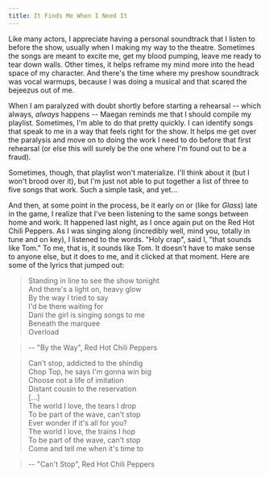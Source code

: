 ```yaml
---
title: It Finds Me When I Need It
---
```


Like many actors, I appreciate having a personal soundtrack that I listen to before the show, usually when I making my way to the theatre. Sometimes the songs are meant to excite me, get my blood pumping, leave me ready to tear down walls. Other times, it helps reframe my mind more into the head space of my character. And there's the time where my preshow soundtrack was vocal warmups, because I was doing a musical and that scared the bejeezus out of me.

When I am paralyzed with doubt shortly before starting a rehearsal -- which always, *always* happens -- Maegan reminds me that I should compile my playlist. Sometimes, I'm able to do that pretty quickly. I can identify songs that speak to me in a way that feels right for the show. It helps me get over the paralysis and move on to doing the work I need to do before that first rehearsal (or else this will surely be the one where I'm found out to be a fraud).

Sometimes, though, that playlist won't materialize. I'll think about it (but I won't brood over it), but I'm just not able to put together a list of three to five songs that work. Such a simple task, and yet...

And then, at some point in the process, be it early on or (like for *Glass*) late in the game, I realize that I've been listening to the same songs between home and work. It happened last night, as I once again put on the Red Hot Chili Peppers. As I was singing along (incredibly well, mind you, totally in tune and on key), I listened to the words. "Holy crap", said I, "that sounds like Tom." To me, that is, it sounds like Tom. It doesn't have to make sense to anyone else, but it does to me, and it clicked at that moment. Here are some of the lyrics that jumped out:

> Standing in line to see the show tonight  
And there's a light on, heavy glow  
By the way I tried to say  
I'd be there waiting for  
Dani the girl is singing songs to me  
Beneath the marquee  
Overload

> -- "By the Way", Red Hot Chili Peppers

> Can't stop, addicted to the shindig  
Chop Top, he says I'm gonna win big  
Choose not a life of imitation  
Distant cousin to the reservation  
[...]  
The world I love, the tears I drop  
To be part of the wave, can't stop  
Ever wonder if it's all for you?  
The world I love, the trains I hop  
To be part of the wave, can't stop  
Come and tell me when it's time to  

> -- "Can't Stop", Red Hot Chili Peppers
